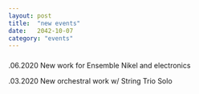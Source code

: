 ```yaml
---
layout: post
title:  "new events"
date:   2042-10-07
category: "events"
---
```

###

.06.2020 New work for Ensemble Nikel and electronics

.03.2020 New orchestral work w/ String Trio Solo